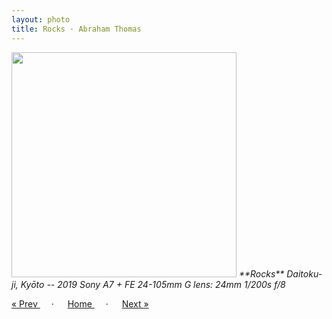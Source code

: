 ```yaml
---
layout: photo
title: Rocks · Abraham Thomas
---
```


<img src="/assets/photos/Rocks.jpg" width="360px" class="photo">

<i>
**Rocks**  
Daitoku-ji, Kyōto -- 2019  
Sony A7 + FE 24-105mm G lens: 24mm 1/200s f/8
</i>

<a href="/travel/curtain"> &laquo; Prev </a> &emsp; · &emsp; 
<a href="/travel"> Home </a> &emsp; · &emsp; 
<a href="/travel/lantern"> Next &raquo; </a>
